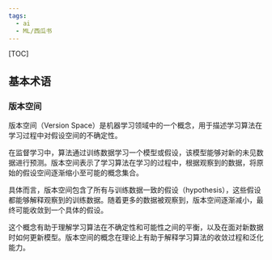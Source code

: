 ```yaml
---
tags:
  - ai
  - ML/西瓜书
---
```

[TOC]
## 基本术语
### 版本空间
版本空间（Version Space）是机器学习领域中的一个概念，用于描述学习算法在学习过程中对假设空间的不确定性。

在监督学习中，算法通过训练数据学习一个模型或假设，该模型能够对新的未见数据进行预测。版本空间表示了学习算法在学习的过程中，根据观察到的数据，将原始的假设空间逐渐缩小至可能的概念集合。

具体而言，版本空间包含了所有与训练数据一致的假设（hypothesis），这些假设都能够解释观察到的训练数据。随着更多的数据被观察到，版本空间逐渐减小，最终可能收敛到一个具体的假设。

这个概念有助于理解学习算法在不确定性和可能性之间的平衡，以及在面对新数据时如何更新模型。版本空间的概念在理论上有助于解释学习算法的收敛过程和泛化能力。